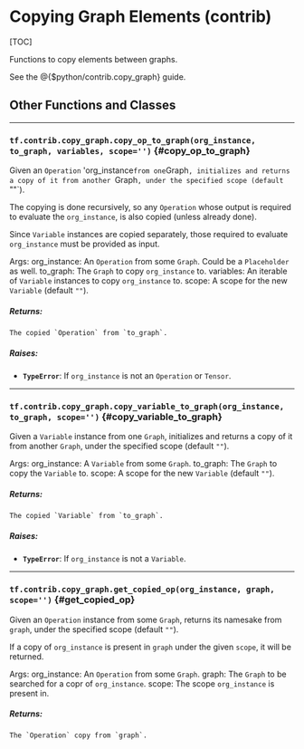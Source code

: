 <!-- This file is machine generated: DO NOT EDIT! -->

# Copying Graph Elements (contrib)
[TOC]

Functions to copy elements between graphs.

See the @{$python/contrib.copy_graph} guide.

## Other Functions and Classes
- - -

### `tf.contrib.copy_graph.copy_op_to_graph(org_instance, to_graph, variables, scope='')` {#copy_op_to_graph}

Given an `Operation` 'org_instance` from one `Graph`,
initializes and returns a copy of it from another `Graph`,
under the specified scope (default `""`).

The copying is done recursively, so any `Operation` whose output
is required to evaluate the `org_instance`, is also copied (unless
already done).

Since `Variable` instances are copied separately, those required
to evaluate `org_instance` must be provided as input.

Args:
org_instance: An `Operation` from some `Graph`. Could be a
    `Placeholder` as well.
to_graph: The `Graph` to copy `org_instance` to.
variables: An iterable of `Variable` instances to copy `org_instance` to.
scope: A scope for the new `Variable` (default `""`).

##### Returns:

    The copied `Operation` from `to_graph`.

##### Raises:


*  <b>`TypeError`</b>: If `org_instance` is not an `Operation` or `Tensor`.


- - -

### `tf.contrib.copy_graph.copy_variable_to_graph(org_instance, to_graph, scope='')` {#copy_variable_to_graph}

Given a `Variable` instance from one `Graph`, initializes and returns
a copy of it from another `Graph`, under the specified scope
(default `""`).

Args:
org_instance: A `Variable` from some `Graph`.
to_graph: The `Graph` to copy the `Variable` to.
scope: A scope for the new `Variable` (default `""`).

##### Returns:

    The copied `Variable` from `to_graph`.

##### Raises:


*  <b>`TypeError`</b>: If `org_instance` is not a `Variable`.


- - -

### `tf.contrib.copy_graph.get_copied_op(org_instance, graph, scope='')` {#get_copied_op}

Given an `Operation` instance from some `Graph`, returns
its namesake from `graph`, under the specified scope
(default `""`).

If a copy of `org_instance` is present in `graph` under the given
`scope`, it will be returned.

Args:
org_instance: An `Operation` from some `Graph`.
graph: The `Graph` to be searched for a copr of `org_instance`.
scope: The scope `org_instance` is present in.

##### Returns:

    The `Operation` copy from `graph`.


